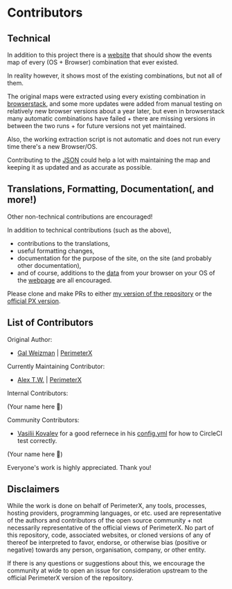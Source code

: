 # Contributors

## Technical
In addition to this project there is a [website](https://perimeterx.github.io/map-events-website/) that should show the events map of every (OS + Browser) combination that ever existed.

In reality however, it shows most of the existing combinations, but not all of them.

The original maps were extracted using every existing combination in [browserstack](https://browserstack.com), and some more updates were added from manual testing on relatively new browser versions about a year later, but even in browserstack many automatic combinations have failed + there are missing versions in between the two runs + for future versions not yet maintained.

Also, the working extraction script is not automatic and does not run every time there's a new Browser/OS.

Contributing to the [JSON](https://github.com/perimeterx/map-events-website/blob/master/data.json) could help a lot with maintaining the map and keeping it as updated and as accurate as possible.

## Translations, Formatting, Documentation(, and more!)

Other non-technical contributions are encouraged!

In addition to technical contributions (such as the above),

- contributions to the translations, 
- useful formatting changes, 
- documentation for the purpose of the site, on the site (and probably other documentation),
- and of course, additions to the [data](https://github.com/alexwiegmanpx/map-events-website/blob/master/data.json) from your browser on your OS
of the [webpage](https://github.com/alexwiegmanpx/map-events-website) are all encouraged.

Please clone and make PRs to either [my version of the repository](https://github.com/alexwiegmanpx/map-events-website) or the [official PX version](https://github.com/PerimeterX/map-events-website).

## List of Contributors

Original Author: 

- [Gal Weizman](https://github.com/weizman) | [PerimeterX](https://github.com/galpx)

Currently Maintaining Contributor: 

- [Alex T.W.](https://github.com/madicetea) | [PerimeterX](https://github.com/alexwiegmanpx)

Internal Contributors:

(Your name here 🙂)

Community Contributors:

- [Vasilii Kovalev](https://github.com/vasilii-kovalev) for a good refernece in his [config.yml](https://github.com/vasilii-kovalev/games_world/blob/f910483ccd33a6cf58765f70ee6f6823239011e1/.circleci/config.yml) for how to CircleCI test correctly.

(Your name here 🙂)

Everyone's work is highly appreciated. Thank you!

## Disclaimers

While the work is done on behalf of PerimeterX, any tools, processes, hosting providers, programming languages, or etc. used are representative of the authors and contributors of the open source community + not necessarily representative of the official views of PerimeterX. No part of this repository, code, associated websites, or cloned versions of any of thereof be interpreted to favor, endorse, or otherwise bias (positive or negative) towards any person, organisation, company, or other entity.

If there is any questions or suggestions about this, we encourage the community at wide to open an issue for consideration upstream to the official PerimeterX version of the repository.
